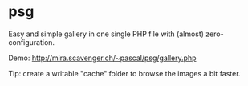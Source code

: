 psg
===

Easy and simple gallery in one single PHP file with (almost) zero-configuration.

Demo: http://mira.scavenger.ch/~pascal/psg/gallery.php

Tip: create a writable "cache" folder to browse the images a bit faster.
